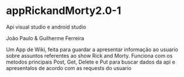 # appRickandMorty2.0-1
Api visual studio e android studio

João Paulo & Guilherme Ferreira

Um App de Wiki, feita para guardar a apresentar informação ao usuario sobre assuntos referentes ao show Rick and Morty.
Funciona com os metodos principais Post, Get, Delete e Put para buscar dados da api e apresentalos de acordo com as requests 
do usuario
